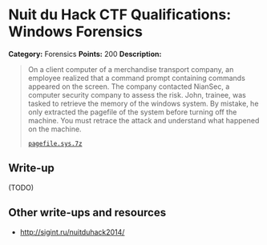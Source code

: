 # Nuit du Hack CTF Qualifications: Windows Forensics

**Category:** Forensics
**Points:** 200
**Description:**

> On a client computer of a merchandise transport company, an employee realized that a command prompt containing commands appeared on the screen. The company contacted NianSec, a computer security company to assess the risk. John, trainee, was tasked to retrieve the memory of the windows system. By mistake, he only extracted the pagefile of the system before turning off the machine. You must retrace the attack and understand what happened on the machine.
>
> [`pagefile.sys.7z`](pagefile.sys.7z)

## Write-up

(TODO)

## Other write-ups and resources

* <http://sigint.ru/nuitduhack2014/>
